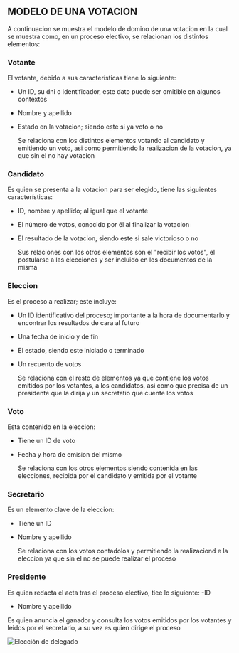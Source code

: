 ## MODELO DE UNA VOTACION
A continuacion se muestra el modelo de domino de una votacion en la cual se muestra como, 
en un proceso electivo, se relacionan los distintos elementos:
### Votante
El votante, debido a sus características tiene lo siguiente:
- Un ID, su dni o identificador, este dato puede ser omitible en algunos contextos
- Nombre y apellido
- Estado en la votacion; siendo este si ya voto o no
  
  Se relaciona con los distintos elementos votando al candidato y emitiendo un voto, asi
  como permitiendo la realizacion de la votacion, ya que sin el no hay votacion
### Candidato
Es quien se presenta a la votacion para ser elegido, tiene las siguientes características:
- ID, nombre y apellido; al igual que el votante
- El número de votos, conocido por él al finalizar la votacion
- El resultado de la votacion, siendo este si sale victorioso o no
  
  Sus relaciones con los otros elementos son el "recibir los votos", el postularse a las
  elecciones y ser incluido en los documentos de la misma
### Eleccion
Es el proceso a realizar; este incluye:
- Un ID identificativo del proceso; importante a la hora de documentarlo y encontrar los resultados de cara al futuro
- Una fecha de inicio y de fin
- El estado, siendo este iniciado o terminado
- Un recuento de votos  

  Se relaciona con el resto de elementos ya que contiene los votos emitidos por los votantes,
  a los candidatos, asi como que precisa de un presidente que la dirija y un secretatio que cuente los votos
  
### Voto
Esta contenido en la eleccion:
- Tiene un ID de voto
- Fecha y hora de emision del mismo  

  Se relaciona con los otros elementos siendo contenida en las elecciones, recibida por el candidato y emitida por el votante
  
### Secretario
Es un elemento clave de la eleccion:
- Tiene un ID
- Nombre y apellido  

  Se relaciona con los votos contadolos y permitiendo la realizaciond e la eleccion ya que sin el no se puede realizar el proceso
  
### Presidente
 Es quien redacta el acta tras el proceso electivo, tiee lo siguiente:
 -ID
 - Nombre y apellido  

Es quien anuncia el ganador y consulta los votos emitidos por los votantes y leidos por el secretario, a su vez es quien dirige el proceso  

![Elección de delegado](https://raw.githubusercontent.com/AlejandroVinas/24-25-IdSw1/blob/main/entregas/MODELAJE/src/ejercicio3/VOTACION-Modelo_del_Dominio__Elección_de_Delegado.png)
